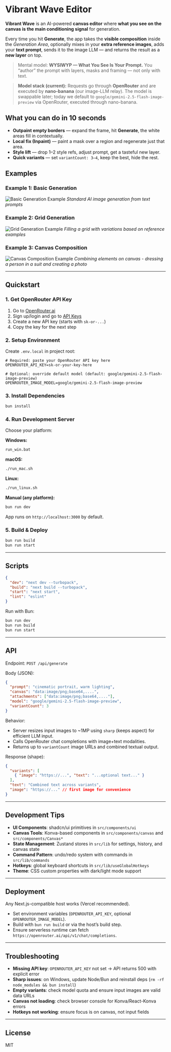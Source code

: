 # Vibrant Wave Editor

**Vibrant Wave** is an AI-powered **canvas editor** where **what you see on the canvas is the main conditioning signal** for generation.

Every time you hit **Generate**, the app takes the **visible composition** inside the *Generation Area*, optionally mixes in your **extra reference images**, adds your **text prompt**, sends it to the image LLM — and returns the result as a **new layer** on top.

> Mental model: **WYSIWYP — What You See Is Your Prompt.**
> You “author” the prompt with layers, masks and framing — not only with text.

> **Model stack (current):** Requests go through **OpenRouter** and are executed by **nano-banana** (our image-LLM relay). The model is swappable later; today we default to `google/gemini-2.5-flash-image-preview` via OpenRouter, executed through nano-banana.

## What you can do in 10 seconds

* **Outpaint empty borders** — expand the frame, hit **Generate**, the white areas fill in contextually.
* **Local fix (Inpaint)** — paint a mask over a region and regenerate just that area.
* **Style lift** — drop 1–2 style refs, adjust prompt, get a tasteful new layer.
* **Quick variants** — set `variantCount: 3–4`, keep the best, hide the rest.

## Examples

### Example 1: Basic Generation
![Basic Generation Example](docs/example1.png)
*Standard AI image generation from text prompts*

### Example 2: Grid Generation
![Grid Generation Example](docs/example2.png)
*Filling a grid with variations based on reference examples*

### Example 3: Canvas Composition
![Canvas Composition Example](docs/example_3.png)
*Combining elements on canvas - dressing a person in a suit and creating a photo*

---

## Quickstart

### 1. Get OpenRouter API Key
1. Go to [OpenRouter.ai](https://openrouter.ai)
2. Sign up/login and go to [API Keys](https://openrouter.ai/keys)
3. Create a new API key (starts with `sk-or-...`)
4. Copy the key for the next step

### 2. Setup Environment
Create `.env.local` in project root:
```env
# Required: paste your OpenRouter API key here
OPENROUTER_API_KEY=sk-or-your-key-here

# Optional: override default model (default: google/gemini-2.5-flash-image-preview)
OPENROUTER_IMAGE_MODEL=google/gemini-2.5-flash-image-preview
```

### 3. Install Dependencies
```bash
bun install
```

### 4. Run Development Server
Choose your platform:

**Windows:**
```cmd
run_win.bat
```

**macOS:**
```bash
./run_mac.sh
```

**Linux:**
```bash
./run_linux.sh
```

**Manual (any platform):**
```bash
bun run dev
```

App runs on `http://localhost:3000` by default.

### 5. Build & Deploy
```bash
bun run build
bun run start
```

---

## Scripts
```json
{
  "dev": "next dev --turbopack",
  "build": "next build --turbopack",
  "start": "next start",
  "lint": "eslint"
}
```
Run with Bun:
```bash
bun run dev
bun run build
bun run start
```

---

## API
Endpoint: `POST /api/generate`

Body (JSON):
```json
{
  "prompt": "cinematic portrait, warm lighting",
  "canvas": "data:image/png;base64,....",
  "attachments": ["data:image/png;base64,...."],
  "model": "google/gemini-2.5-flash-image-preview",
  "variantCount": 3
}
```

Behavior:
- Server resizes input images to ~1MP using `sharp` (keeps aspect) for efficient LLM input.
- Calls OpenRouter chat completions with image+text modalities.
- Returns up to `variantCount` image URLs and combined textual output.

Response (shape):
```json
{
  "variants": [
    { "image": "https://...", "text": "...optional text..." }
  ],
  "text": "Combined text across variants",
  "image": "https://..." // first image for convenience
}
```

---

## Development Tips
- **UI Components**: shadcn/ui primitives in `src/components/ui`
- **Canvas Tools**: Konva-based components in `src/components/canvas` and `src/components/Canvas*`
- **State Management**: Zustand stores in `src/lib` for settings, history, and canvas state
- **Command Pattern**: undo/redo system with commands in `src/lib/commands`
- **Hotkeys**: global keyboard shortcuts in `src/lib/useGlobalHotkeys`
- **Theme**: CSS custom properties with dark/light mode support

---

## Deployment
Any Next.js-compatible host works (Vercel recommended).
- Set environment variables (`OPENROUTER_API_KEY`, optional `OPENROUTER_IMAGE_MODEL`).
- Build with `bun run build` or via the host’s build step.
- Ensure serverless runtime can fetch `https://openrouter.ai/api/v1/chat/completions`.

---

## Troubleshooting
- **Missing API key**: `OPENROUTER_API_KEY` not set → API returns 500 with explicit error
- **Sharp issues**: on Windows, update Node/Bun and reinstall deps (`rm -rf node_modules && bun install`)
- **Empty variants**: check model quota and ensure input images are valid data URLs
- **Canvas not loading**: check browser console for Konva/React-Konva errors
- **Hotkeys not working**: ensure focus is on canvas, not input fields

---

## License
MIT
